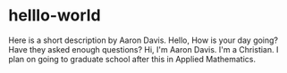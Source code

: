 # helllo-world
Here is a short description by Aaron Davis. Hello, How is your day going? Have they asked enough questions?
Hi, I'm Aaron Davis. I'm a Christian. I plan on going to graduate school after this in Applied Mathematics. 
